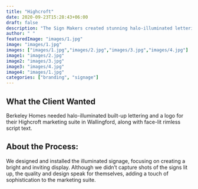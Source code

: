```yaml
---
title: "Highcroft"
date: 2020-09-23T15:28:43+06:00
draft: false
description: "The Sign Makers created stunning halo-illuminated lettering and a logo for Berkeley Homes' Highcroft marketing suite, along with face-lit rimless script text. A bright, inviting design that adds sophistication and allure to the suite."
author: " "
featuredImage: "images/1.jpg"
image: "images/1.jpg"
images: ["images/1.jpg","images/2.jpg","images/3.jpg","images/4.jpg"]
image1: "images/2.jpg"
image2: "images/3.jpg"
image3: "images/4.jpg"
image4: "images/1.jpg"
categories: ["branding", "signage"]
---
```


## What the Client Wanted
Berkeley Homes needed halo-illuminated built-up lettering and a logo for their Highcroft marketing suite in Wallingford, along with face-lit rimless script text.


## About the Process:
We designed and installed the illuminated signage, focusing on creating a bright and inviting display. Although we didn’t capture shots of the signs lit up, the quality and design speak for themselves, adding a touch of sophistication to the marketing suite.
